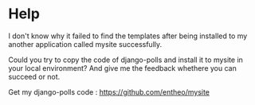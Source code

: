 # Help

 I don't know why it failed to find the templates after being installed to my another application called mysite successfully.

 Could you try to copy the code of django-polls and install it to  mysite in your local environment?
 And give me the feedback whethere you can succeed or not.

 Get my django-polls code : https://github.com/entheo/mysite
